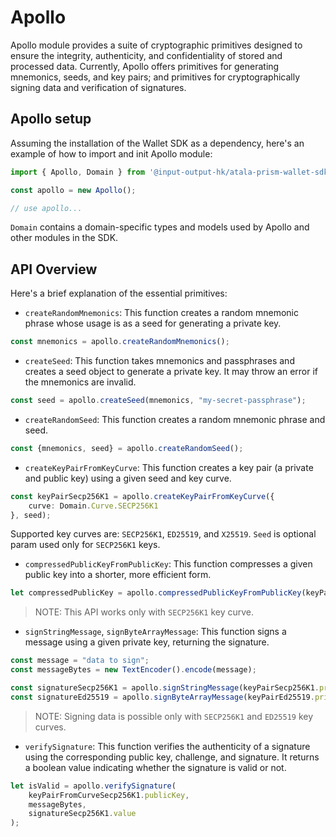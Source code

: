 # Apollo

Apollo module provides a suite of cryptographic primitives designed to ensure the integrity, authenticity, and confidentiality of stored and processed data. Currently, Apollo offers primitives for generating mnemonics, seeds, and key pairs; and primitives for cryptographically signing data and verification of signatures.

## Apollo setup

Assuming the installation of the Wallet SDK as a dependency, here's an example of
how to import and init Apollo module:

```ts
import { Apollo, Domain } from '@input-output-hk/atala-prism-wallet-sdk';

const apollo = new Apollo();

// use apollo...
```

`Domain` contains a domain-specific types and models used by Apollo and other modules in the SDK.

## API Overview
Here's a brief explanation of the essential primitives:

- `createRandomMnemonics`: This function creates a random mnemonic phrase whose usage is as a seed for generating a private key.

```ts
const mnemonics = apollo.createRandomMnemonics();
```

- `createSeed`: This function takes mnemonics and passphrases and creates a seed object to generate a private key. It may throw an error if the mnemonics are invalid.

```ts
const seed = apollo.createSeed(mnemonics, "my-secret-passphrase");
```

- `createRandomSeed`: This function creates a random mnemonic phrase and seed.

```ts
const {mnemonics, seed} = apollo.createRandomSeed();
```

- `createKeyPairFromKeyCurve`: This function creates a key pair (a private and public key) using a given seed and key curve.

```ts
const keyPairSecp256K1 = apollo.createKeyPairFromKeyCurve({
    curve: Domain.Curve.SECP256K1
}, seed);
```

Supported key curves are: `SECP256K1`, `ED25519`, and `X25519`. `Seed` is optional
param used only for `SECP256K1` keys.

- `compressedPublicKeyFromPublicKey`: This function compresses a given public key into a shorter, more efficient form.

```ts
let compressedPublicKey = apollo.compressedPublicKeyFromPublicKey(keyPairSecp256K1.publicKey);
```

> NOTE: This API works only with `SECP256K1` key curve.

- `signStringMessage`, `signByteArrayMessage`: This function signs a message using a given private key, returning the signature.

```ts
const message = "data to sign";
const messageBytes = new TextEncoder().encode(message);

const signatureSecp256K1 = apollo.signStringMessage(keyPairSecp256K1.privateKey, message);
const signatureEd25519 = apollo.signByteArrayMessage(keyPairEd25519.privateKey, messageBytes);
```

> NOTE: Signing data is possible only with `SECP256K1` and `ED25519` key curves.

- `verifySignature`: This function verifies the authenticity of a signature using the corresponding public key, challenge, and signature. It returns a boolean value indicating whether the signature is valid or not.

```ts
let isValid = apollo.verifySignature( 
    keyPairFromCurveSecp256K1.publicKey,
    messageBytes,
    signatureSecp256K1.value
);
```
